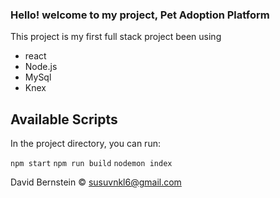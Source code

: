 ### Hello! welcome to my project, Pet Adoption Platform

This project is my first full stack project been using

- react
- Node.js
- MySql
- Knex

## Available Scripts

In the project directory, you can run:

`npm start`
`npm run build`
`nodemon index`

David Bernstein ©
susuvnkl6@gmail.com
